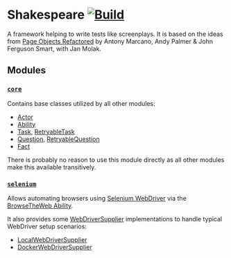 # Shakespeare [![Build](https://github.com/mkutz/shakespeare/actions/workflows/build.yml/badge.svg)](https://github.com/mkutz/shakespeare/actions/workflows/build.yml)

A framework helping to write tests like screenplays.
It is based on the ideas from [Page Objects Refactored] by Antony Marcano, Andy Palmer & John Ferguson Smart, with Jan Molak.

## Modules

### [`core`](modules/core)

Contains base classes utilized by all other modules:

- [Actor](modules/core/src/main/java/org/shakespeareframework/Actor.java)
- [Ability](modules/core/src/main/java/org/shakespeareframework/Ability.java)
- [Task](modules/core/src/main/java/org/shakespeareframework/Task.java),
  [RetryableTask](modules/core/src/main/java/org/shakespeareframework/RetryableTask.java)
- [Question](modules/core/src/main/java/org/shakespeareframework/Question.java),
  [RetryableQuestion](modules/core/src/main/java/org/shakespeareframework/RetryableQuestion.java)
- [Fact](modules/core/src/main/java/org/shakespeareframework/Fact.java)

There is probably no reason to use this module directly as all other modules make this available transitively.

### [`selenium`](modules/selenium)

Allows automating browsers using [Selenium WebDriver](https://www.selenium.dev/documentation/en/webdriver/) via the [BrowseTheWeb Ability](modules/selenium/src/main/java/org/shakespeareframework/selenium/BrowseTheWeb.java).

It also provides some [WebDriverSupplier](modules/selenium/src/main/java/org/shakespeareframework/selenium/WebDriverSupplier.java) implementations to handle typical WebDriver setup scenarios:

- [LocalWebDriverSupplier](modules/selenium/src/main/java/org/shakespeareframework/selenium/LocalWebDriverSupplier.java)
- [DockerWebDriverSupplier](modules/selenium/src/main/java/org/shakespeareframework/selenium/DockerWebDriverSupplier.java)


[Page Objects Refactored]: <https://ideas.riverglide.com/page-objects-refactored-12ec3541990#.ekkiguobe>

